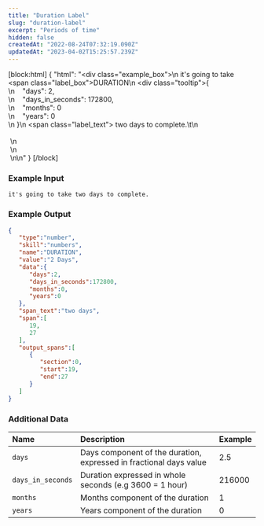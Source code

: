 ```yaml
---
title: "Duration Label"
slug: "duration-label"
excerpt: "Periods of time"
hidden: false
createdAt: "2022-08-24T07:32:19.090Z"
updatedAt: "2023-04-02T15:25:57.239Z"
---
```

[block:html]
{
  "html": "<div class=\"example_box\">\n  it's going to take <span class=\"label_box\">DURATION\n  <div class=\"tooltip\">{<br> \n    &nbsp;&nbsp;&nbsp;\"days\": 2,<br> \n    &nbsp;&nbsp;&nbsp;\"days_in_seconds\": 172800,<br>\n    &nbsp;&nbsp;&nbsp;\"months\": 0<br> \n    &nbsp;&nbsp;&nbsp;\"years\": 0<br/>\n    }</div>\n  </span><span class=\"label_text\"> two days</span> to complete.\t\n  <br>&nbsp;<br>&nbsp;\n  <br>&nbsp;\n  <br>&nbsp;\n</div>\n"
}
[/block]



### Example Input

```
it's going to take two days to complete.	
```



### Example Output

```json
{
   "type":"number",
   "skill":"numbers",
   "name":"DURATION",
   "value":"2 Days",
   "data":{
      "days":2,
      "days_in_seconds":172800,
      "months":0,
      "years":0
   },
   "span_text":"two days",
   "span":[
      19,
      27
   ],
   "output_spans":[
      {
         "section":0,
         "start":19,
         "end":27
      }
   ]
}
```



### Additional Data

| Name              | Description                                                        | Example |
| :---------------- | :----------------------------------------------------------------- | :------ |
| `days`            | Days component of the duration, expressed in fractional days value | 2.5     |
| `days_in_seconds` | Duration expressed in whole seconds (e.g 3600 = 1 hour)            | 216000  |
| `months`          | Months component of the duration                                   | 1       |
| `years`           | Years component of the duration                                    | 0       |